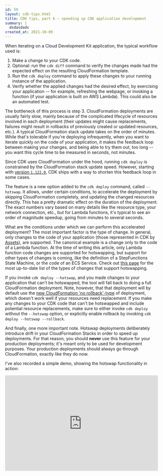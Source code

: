 ```yaml
---
id: 59
layout: cdk-tips.html
title: CDK tips, part 6 – speeding up CDK application development
summary: |
  dsdasdads
created_at: 2021-10-09
---
```


When iterating on a Cloud Development Kit application,
the typical workflow used is:

1. Make a change to your CDK code.
2. Optional: run the `cdk diff` command to verify the changes made had the expected effect on the resulting CloudFormation template.
3. Run the `cdk deploy` command to apply these changes to your running instance of the application.
4. Verify whether the applied changes had the desired effect,
  by exercising your application -- for example,
  refreshing the webpage, or invoking a function
  (if your application is built on AWS Lambda).
  This could also be an automated test.

The bottleneck of this process is step 3.
CloudFormation deployments are usually fairly slow,
mainly because of the complicated lifecycle of resources involved in each deployment
(their updates might cause replacements,
failures might result in rollbacks of previously created or updated resources,
etc.).
A typical CloudFormation stack update takes on the order of minutes.
While that's tolerable if you're deploying infrequently,
when you want to iterate quickly on the code of your application,
it makes the feedback loop between making your changes,
and being able to try them out,
too long --
you want this cycle time to be measured in seconds,
not minutes.

Since CDK uses CloudFormation under the hood,
running `cdk deploy` is constrained by the CloudFormation stack update speed.
However, starting with
[version `1.122.0`](https://github.com/aws/aws-cdk/releases/tag/v1.122.0),
CDK ships with a way to shorten this feedback loop in some cases.

The feature is a new option added to the `cdk deploy` command,
called `--hotswap`.
It allows, under certain conditions,
to accelerate the deployment by skipping CloudFormation completely,
and updating the changed resources directly.
This has a pretty dramatic effect on the duration of the deployment.
The exact numbers vary based on many details like the resource type,
your network connection, etc.,
but for Lambda functions,
it's typical to see an order of magnitude speedup,
going from minutes to several seconds.

What are the conditions under which we can perform this accelerated deployment?
The most important factor is the type of change.
In general, only changes to the code of your application
(those represented in CDK by [Assets](https://docs.aws.amazon.com/cdk/latest/guide/assets.html)),
are supported.
The canonical example is a change only to the code of a Lambda function.
At the time of writing this article,
only Lambda function code changes are supported for hotswapping,
but support for other types of changes is coming,
like the definition of a StepFunctions State Machine,
or the code of an ECS Service.
Check out
[this page](https://www.npmjs.com/package/aws-cdk#user-content-hotswap-deployments-for-faster-development)
for the most up-to-date list of the types of changes that support hotswapping.

If you invoke `cdk deploy --hotswap`,
and you made changes to your application that can't be hotswapped,
the tool will fall back to doing a full CloudFormation deployment.
Note, however, that that deployment will by default use the
[new CloudFormation 'no rollback'-type](https://aws.amazon.com/blogs/aws/new-for-aws-cloudformation-quickly-retry-stack-operations-from-the-point-of-failure)
of deployment,
which doesn't work well if your resources need replacement.
If you make any changes to your CDK code that can't be hotswapped and include potential resource replacements,
make sure to either invoke `cdk deploy` without the `--hotswap` option,
or explicitly enable rollback by invoking `cdk deploy --hotswap --rollback`.

And finally, one more important note.
Hotswap deployments deliberately introduce drift in your CloudFormation Stacks in order to speed up deployments.
For that reason, you should **never** use this feature for your production deployments;
it's meant only to be used for development purposes.
Your production deployments should always go through CloudFormation,
exactly like they do now.

I've also recorded a simple demo, showing the hotswap functionality in action:

<iframe width="560" height="315" frameborder="0"
  src="https://www.youtube.com/embed/XBfgvXEaUz0"
  allow="accelerometer; autoplay; clipboard-write; encrypted-media; gyroscope; picture-in-picture"
  style="margin: auto; display: block; max-width: 100%;" allowfullscreen></iframe>
